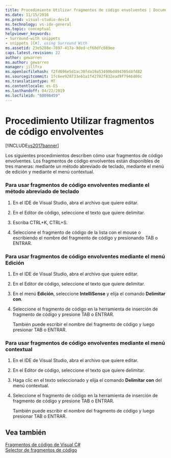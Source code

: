 ```yaml
---
title: Procedimiento Utilizar fragmentos de código envolventes | Documentos de Microsoft
ms.date: 11/15/2016
ms.prod: visual-studio-dev14
ms.technology: vs-ide-general
ms.topic: conceptual
helpviewer_keywords:
- Surround-with snippets
- snippets [C#], using Surround With
ms.assetid: 23e5288e-7897-417a-9ded-cf60dfc889ee
caps.latest.revision: 22
author: gewarren
ms.author: gewarren
manager: jillfra
ms.openlocfilehash: f2fd696e5d1ac30fda19a53490bd494305d4fd82
ms.sourcegitcommit: 1fc6ee928733e61a1f42782f832ead9f7946d00c
ms.translationtype: MT
ms.contentlocale: es-ES
ms.lasthandoff: 04/22/2019
ms.locfileid: "60098459"
---
```

# <a name="how-to-use-surround-with-code-snippets"></a>Procedimiento Utilizar fragmentos de código envolventes
[!INCLUDE[vs2017banner](../includes/vs2017banner.md)]

Los siguientes procedimientos describen cómo usar fragmentos de código envolventes. Los fragmentos de código envolventes están disponibles de tres maneras: mediante un método abreviado de teclado, mediante el menú de edición y mediante el menú contextual.  
  
### <a name="to-use-surround-with-code-snippets-through-keyboard-shortcut"></a>Para usar fragmentos de código envolventes mediante el método abreviado de teclado  
  
1. En el IDE de Visual Studio, abra el archivo que quiere editar.  
  
2. En el Editor de código, seleccione el texto que quiere delimitar.  
  
3. Escriba CTRL+K, CTRL+S.  
  
4. Seleccione el fragmento de código de la lista con el mouse o escribiendo el nombre del fragmento de código y presionando TAB o ENTRAR.  
  
### <a name="to-use-surround-with-code-snippets-through-the-edit-menu"></a>Para usar fragmentos de código envolventes mediante el menú Edición  
  
1. En el IDE de Visual Studio, abra el archivo que quiere editar.  
  
2. En el Editor de código, seleccione el texto que quiere delimitar.  
  
3. En el menú **Edición**, seleccione **IntelliSense** y elija el comando **Delimitar con**.  
  
4. Seleccione el fragmento de código en la herramienta de inserción de fragmento de código y presione TAB o ENTRAR.  
  
     También puede escribir el nombre del fragmento de código y luego presionar TAB o ENTRAR.  
  
### <a name="to-use-surround-with-code-snippets-through-the-context-menu"></a>Para usar fragmentos de código envolventes mediante el menú contextual  
  
1. En el IDE de Visual Studio, abra el archivo que quiere editar.  
  
2. En el Editor de código, seleccione el texto que quiere delimitar.  
  
3. Haga clic en el texto seleccionado y elija el comando **Delimitar con** del menú contextual.  
  
4. Seleccione el fragmento de código en la herramienta de inserción de fragmento de código y presione TAB o ENTRAR.  
  
     También puede escribir el nombre del fragmento de código y luego presionar TAB o ENTRAR.  
  
## <a name="see-also"></a>Vea también  
 [Fragmentos de código de Visual C#](../ide/visual-csharp-code-snippets.md)   
 [Selector de fragmentos de código](../ide/reference/code-snippet-picker.md)
